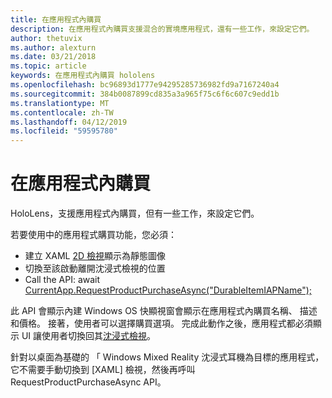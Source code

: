 ```yaml
---
title: 在應用程式內購買
description: 在應用程式內購買支援混合的實境應用程式，還有一些工作，來設定它們。
author: thetuvix
ms.author: alexturn
ms.date: 03/21/2018
ms.topic: article
keywords: 在應用程式內購買 hololens
ms.openlocfilehash: bc96893d1777e94295285736982fd9a7167240a4
ms.sourcegitcommit: 384b0087899cd835a3a965f75c6f6c607c9edd1b
ms.translationtype: MT
ms.contentlocale: zh-TW
ms.lasthandoff: 04/12/2019
ms.locfileid: "59595780"
---
```

# <a name="in-app-purchases"></a>在應用程式內購買

HoloLens，支援應用程式內購買，但有一些工作，來設定它們。

若要使用中的應用程式購買功能，您必須：
* 建立 XAML [2D 檢視](app-views.md)顯示為靜態圖像
* 切換至該啟動離開沈浸式檢視的位置
* Call the API: await [CurrentApp.RequestProductPurchaseAsync("DurableItemIAPName");](https://docs.microsoft.com/uwp/api/windows.applicationmodel.store.currentapp#Windows_ApplicationModel_Store_CurrentApp_RequestProductPurchaseAsync_System_String_)

此 API 會顯示內建 Windows OS 快顯視窗會顯示在應用程式內購買名稱、 描述和價格。 接著，使用者可以選擇購買選項。 完成此動作之後，應用程式都必須顯示 UI 讓使用者切換回其[沈浸式檢視](app-views.md)。

針對以桌面為基礎的 「 Windows Mixed Reality 沈浸式耳機為目標的應用程式，它不需要手動切換到 [XAML] 檢視，然後再呼叫 RequestProductPurchaseAsync API。
